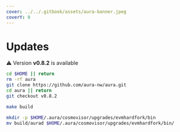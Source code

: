 ```yaml
---
cover: ../../.gitbook/assets/aura-banner.jpeg
coverY: 0
---
```


# Updates

⚠️ Version **v0.8.2** is available

```bash
cd $HOME || return
rm -rf aura
git clone https://github.com/aura-nw/aura.git
cd aura || return
git checkout v0.8.2

make build

mkdir -p $HOME/.aura/cosmovisor/upgrades/evmhardfork/bin
mv build/aurad $HOME/.aura/cosmovisor/upgrades/evmhardfork/bin/
```
